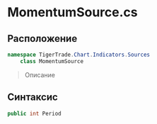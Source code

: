 
# MomentumSource.cs
## Расположение
```csharp
namespace TigerTrade.Chart.Indicators.Sources  
    class MomentumSource
```

> Описание

## Синтаксис
```csharp
public int Period
```
